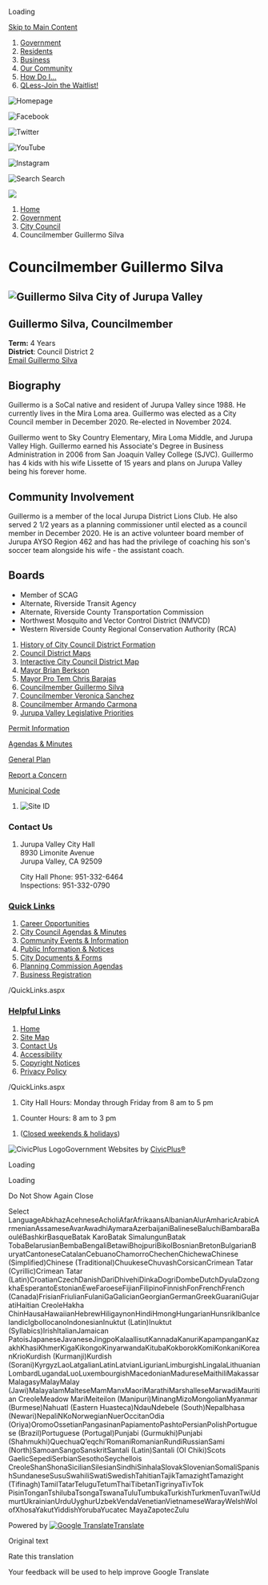 Loading

[Skip to Main Content](https://www.jurupavalley.org/225/Mayor-Pro-Tem-Guillermo-Silva/)

1. [Government](https://www.jurupavalley.org/27/Government)
2. [Residents](https://www.jurupavalley.org/31/Residents)
3. [Business](https://www.jurupavalley.org/35/Business)
4. [Our Community](https://www.jurupavalley.org/101/Our-Community)
5. [How Do I...](https://www.jurupavalley.org/9/How-Do-I)
6. [QLess-Join the Waitlist!](https://www.jurupavalley.org/588/QLess-Join-the-Waitlist)

![Homepage](https://www.jurupavalley.org/ImageRepository/Document?documentID=100)

![Facebook](https://www.jurupavalley.org/ImageRepository/Document?documentID=51)

![Twitter](https://www.jurupavalley.org/ImageRepository/Document?documentID=55)

![YouTube](https://www.jurupavalley.org/ImageRepository/Document?documentID=57)

![Instagram](https://www.jurupavalley.org/ImageRepository/Document?documentID=53)

![Search](https://www.jurupavalley.org/ImageRepository/Document?documentID=49) Search

![](https://www.jurupavalley.org/ImageRepository/Document?documentID=46)

1. [Home](https://www.jurupavalley.org)
2. [Government](https://www.jurupavalley.org/27/Government)
3. [City Council](https://www.jurupavalley.org/215/City-Council)
4. Councilmember Guillermo Silva

# Councilmember Guillermo Silva

## ![Guillermo Silva City of Jurupa Valley ](https://www.jurupavalley.org/ImageRepository/Document?documentId=3808)

## Guillermo Silva, Councilmember

**Term:** 4 Years  
**District**: Council District 2  
[Email Guillermo Silva](mailto:gsilva@jurupavalley.org)

## Biography

Guillermo is a SoCal native and resident of Jurupa Valley since 1988. He currently lives in the Mira Loma area. Guillermo was elected as a City Council member in December 2020. Re-elected in November 2024.

Guillermo went to Sky Country Elementary, Mira Loma Middle, and Jurupa Valley High. Guillermo earned his Associate's Degree in Business Administration in 2006 from San Joaquin Valley College (SJVC). Guillermo has 4 kids with his wife Lissette of 15 years and plans on Jurupa Valley being his forever home.

## Community Involvement

Guillermo is a member of the local Jurupa District Lions Club. He also served 2 1/2 years as a planning commissioner until elected as a council member in December 2020. He is an active volunteer board member of Jurupa AYSO Region 462 and has had the privilege of coaching his son's soccer team alongside his wife - the assistant coach.

## Boards

- Member of SCAG
- Alternate, Riverside Transit Agency
- Alternate, Riverside County Transportation Commission
- Northwest Mosquito and Vector Control District (NMVCD)
- Western Riverside County Regional Conservation Authority (RCA)

<!--THE END-->

1. [History of City Council District Formation](https://www.jurupavalley.org/160/District-Based-Elections)
2. [Council District Maps](https://www.jurupavalley.org/161/Approved-City-Council-District-Maps)
3. [Interactive City Council District Map](https://jv-ca-gis.maps.arcgis.com/apps/webappviewer/index.html?id=638b2addc5d547f7ae8f86ebc0ea575d)
4. [Mayor Brian Berkson](https://www.jurupavalley.org/221/Mayor-Brian-Berkson)
5. [Mayor Pro Tem Chris Barajas](https://www.jurupavalley.org/223/Mayor-Pro-Tem-Chris-Barajas)
6. [Councilmember Guillermo Silva](https://www.jurupavalley.org/225/Councilmember-Guillermo-Silva)
7. [Councilmember Veronica Sanchez](https://www.jurupavalley.org/222/Councilmember-Veronica-Sanchez)
8. [Councilmember Armando Carmona](https://www.jurupavalley.org/528/Councilmember-Armando-Carmona)
9. [Jurupa Valley Legislative Priorities](https://www.jurupavalley.org/540/Jurupa-Valley-Legislative-Priorities)

[Permit Information](https://www.jurupavalley.org/406/Permits)

[Agendas &amp; Minutes](https://www.jurupavalley.org/agendacenter)

[General Plan](https://www.jurupavalley.org/339/General-Plan)

[Report a Concern](https://www.jurupavalley.org/290/Report)

[Municipal Code](https://www.jurupavalley.org/168/Municipal-Code)

1. ![Site ID](https://www.jurupavalley.org/ImageRepository/Document?documentID=85 "Site ID")

### Contact Us

1. Jurupa Valley City Hall  
   8930 Limonite Avenue  
   Jurupa Valley, CA 92509
   
   City Hall Phone: 951-332-6464  
   Inspections: 951-332-0790

### [Quick Links](https://www.jurupavalley.org/QuickLinks.aspx?CID=17)

1. [Career Opportunities](https://www.governmentjobs.com/careers/jurupavalley)
2. [City Council Agendas &amp; Minutes](https://www.jurupavalley.org/AgendaCenter/City-Council-2)
3. [Community Events &amp; Information](https://www.jurupavalley.org/calendar.aspx)
4. [Public Information &amp; Notices](https://www.jurupavalley.org/CivicAlerts.aspx)
5. [City Documents &amp; Forms](https://www.jurupavalley.org/documentcenter)
6. [Planning Commission Agendas](https://www.jurupavalley.org/AgendaCenter/Planning-Commission-4)
7. [Business Registration](https://www.jurupavalley.org/262/Register-Your-Business)

/QuickLinks.aspx

### [Helpful Links](https://www.jurupavalley.org/QuickLinks.aspx?CID=18)

1. [Home](https://www.jurupavalley.org)
2. [Site Map](https://www.jurupavalley.org/sitemap)
3. [Contact Us](https://www.jurupavalley.org/directory)
4. [Accessibility](https://www.jurupavalley.org/accessibility)
5. [Copyright Notices](https://www.jurupavalley.org/site/copyright)
6. [Privacy Policy](https://www.jurupavalley.org/privacy)

/QuickLinks.aspx

1. City Hall Hours: Monday through Friday from 8 am to 5 pm

<!--THE END-->

1. Counter Hours: 8 am to 3 pm

<!--THE END-->

1. ([Closed weekends &amp; holidays](https://www.jurupavalley.org/calendar))

![CivicPlus Logo](https://www.jurupavalley.org/ImageRepository/Document?documentID=40)Government Websites by [CivicPlus®](https://www.civicplus.com/referral)

Loading

Loading

Do Not Show Again Close

Select LanguageAbkhazAcehneseAcholiAfarAfrikaansAlbanianAlurAmharicArabicArmenianAssameseAvarAwadhiAymaraAzerbaijaniBalineseBaluchiBambaraBaouléBashkirBasqueBatak KaroBatak SimalungunBatak TobaBelarusianBembaBengaliBetawiBhojpuriBikolBosnianBretonBulgarianBuryatCantoneseCatalanCebuanoChamorroChechenChichewaChinese (Simplified)Chinese (Traditional)ChuukeseChuvashCorsicanCrimean Tatar (Cyrillic)Crimean Tatar (Latin)CroatianCzechDanishDariDhivehiDinkaDogriDombeDutchDyulaDzongkhaEsperantoEstonianEweFaroeseFijianFilipinoFinnishFonFrenchFrench (Canada)FrisianFriulianFulaniGaGalicianGeorgianGermanGreekGuaraniGujaratiHaitian CreoleHakha ChinHausaHawaiianHebrewHiligaynonHindiHmongHungarianHunsrikIbanIcelandicIgboIlocanoIndonesianInuktut (Latin)Inuktut (Syllabics)IrishItalianJamaican PatoisJapaneseJavaneseJingpoKalaallisutKannadaKanuriKapampanganKazakhKhasiKhmerKigaKikongoKinyarwandaKitubaKokborokKomiKonkaniKoreanKrioKurdish (Kurmanji)Kurdish (Sorani)KyrgyzLaoLatgalianLatinLatvianLigurianLimburgishLingalaLithuanianLombardLugandaLuoLuxembourgishMacedonianMadureseMaithiliMakassarMalagasyMalayMalay (Jawi)MalayalamMalteseMamManxMaoriMarathiMarshalleseMarwadiMauritian CreoleMeadow MariMeiteilon (Manipuri)MinangMizoMongolianMyanmar (Burmese)Nahuatl (Eastern Huasteca)NdauNdebele (South)Nepalbhasa (Newari)NepaliNKoNorwegianNuerOccitanOdia (Oriya)OromoOssetianPangasinanPapiamentoPashtoPersianPolishPortuguese (Brazil)Portuguese (Portugal)Punjabi (Gurmukhi)Punjabi (Shahmukhi)QuechuaQʼeqchiʼRomaniRomanianRundiRussianSami (North)SamoanSangoSanskritSantali (Latin)Santali (Ol Chiki)Scots GaelicSepediSerbianSesothoSeychellois CreoleShanShonaSicilianSilesianSindhiSinhalaSlovakSlovenianSomaliSpanishSundaneseSusuSwahiliSwatiSwedishTahitianTajikTamazightTamazight (Tifinagh)TamilTatarTeluguTetumThaiTibetanTigrinyaTivTok PisinTonganTshilubaTsongaTswanaTuluTumbukaTurkishTurkmenTuvanTwiUdmurtUkrainianUrduUyghurUzbekVendaVenetianVietnameseWarayWelshWolofXhosaYakutYiddishYorubaYucatec MayaZapotecZulu

Powered by [![Google Translate](https://www.gstatic.com/images/branding/googlelogo/1x/googlelogo_color_42x16dp.png)Translate](https://translate.google.com)

Original text

Rate this translation

Your feedback will be used to help improve Google Translate